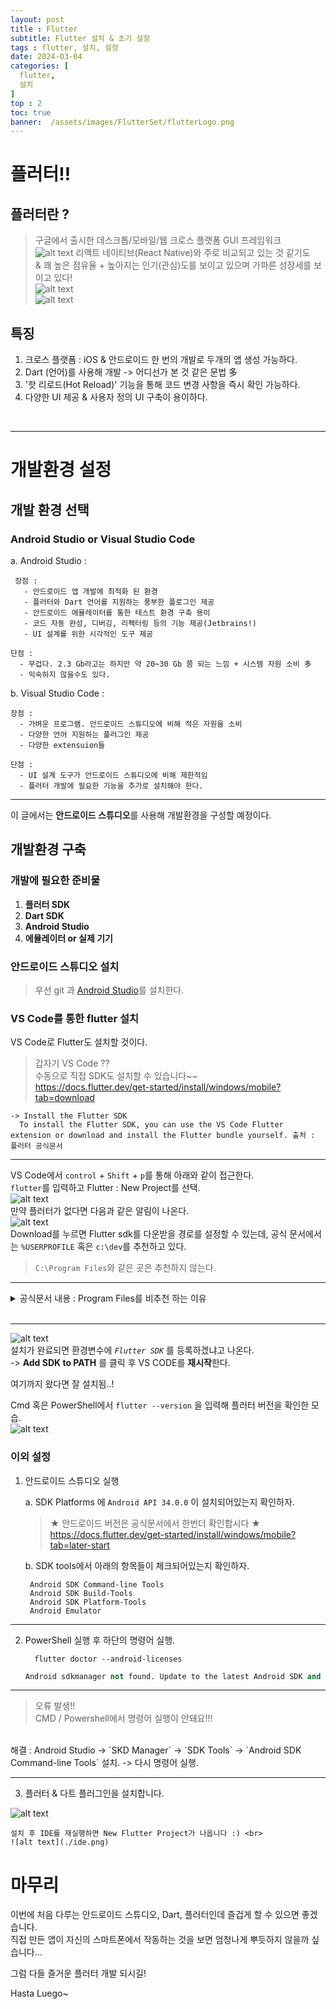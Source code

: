 ```yaml
---
layout: post
title : Flutter 
subtitle: Flutter 설치 & 초기 설정
tags : flutter, 설치, 설정
date: 2024-03-04
categories: [
  flutter,
  설치
]
top : 2
toc: true
banner:  /assets/images/FlutterSet/flutterLogo.png
---
```


# 플러터!!

## 플러터란 ?
> 구글에서 출시한 데스크톱/모바일/웹 크로스 플랫폼 GUI 프레임워크  
![alt text](/assets/images/FlutterSet/Cross.png "플러터 공식 : 설치 가이드") 
> 리액트 네이티브(React Native)와 주로 비교되고 있는 것 같기도 <br>
> & 꽤 높은 점유율 + 높아지는 인기(관심)도를 보이고 있으며 가파른 성장세를 보이고 있다! <br>
> ![alt text](/assets/images/FlutterSet/tend.png) <br>
> ![alt text](/assets/images/FlutterSet/marketshare.png)<br>


## 특징
1. 크로스 플랫폼 :  iOS & 안드로이드 한 번의 개발로 두개의 앱 생성 가능하다. <br>
2. Dart (언어)를 사용해 개발  -> 어디선가 본 것 같은 문법 多<br>
3. '핫 리로드(Hot Reload)' 기능을 통해 코드 변경 사항을 즉시 확인 가능하다. <br>
4. 다양한 UI 제공 & 사용자 정의 UI 구축이 용이하다.


<br>

---

# 개발환경 설정

## 개발 환경 선택 
### Android Studio or Visual Studio Code  
a. Android Studio :  

     장점 : 
       - 안드로이드 앱 개발에 최적화 된 환경  
       - 플러터와 Dart 언어를 지원하는 풍부한 플로그인 제공  
       - 안드로이드 에뮬레이터를 통한 테스트 환경 구축 용이  
       - 코드 자동 완성, 디버깅, 리펙터링 등의 기능 제공(Jetbrains!)  
       - UI 설계를 위한 시각적인 도구 제공  

    단점 : 
      - 무겁다. 2.3 Gb라고는 하지만 약 20~30 Gb 쯤 되는 느낌 + 시스템 자원 소비 多
      - 익숙하지 않을수도 있다.
   
b. Visual Studio Code :   

    장점 : 
      - 가벼운 프로그램. 안드로이드 스튜디오에 비해 적은 자원을 소비
      - 다양한 언어 지원하는 플러그인 제공
      - 다양한 extensuion들

    단점 :   
      - UI 설계 도구가 안드로이드 스튜디오에 비해 제한적임
      - 플러터 개발에 필요한 기능을 추가로 설치해야 한다.

---

이 글에서는 **안드로이드 스튜디오**를 사용해 개발환경을 구성할 예정이다.

## 개발환경 구축


### 개발에 필요한 준비물
1. **플러터 SDK**
2. **Dart SDK**
3. **Android Studio**
4. **에뮬레이터 or 실제 기기**

### 안드로이드 스튜디오 설치
> 우선 git 과 [Android Studio](https://developer.android.com/studio?hl=ko)를 설치한다.

### VS Code를 통한 flutter 설치
VS Code로 Flutter도 설치할 것이다.
  > 갑자기 VS Code ??   
  > 수동으로 직접 SDK도 설치할 수 있습니다~~  
    https://docs.flutter.dev/get-started/install/windows/mobile?tab=download
    
    -> Install the Flutter SDK
      To install the Flutter SDK, you can use the VS Code Flutter extension or download and install the Flutter bundle yourself. 출처 : 플러터 공식문서
---

 VS Code에서 `control` + `Shift` + `p`를 통해 아래와 같이 접근한다.<br>
    `flutter`를 입력하고 Flutter : New Project를 선택. <br>
   ![alt text](/assets/images/FlutterSet/vs_install.png)<br>
   만약 플러터가 없다면 다음과 같은 알림이 나온다. <br>
  ![alt text](/assets/images/FlutterSet/VsCodeSDK.png) <br>
  Download를 누르면 Flutter sdk를 다운받을 경로를 설정할 수 있는데, 
  공식 문서에서는 `%USERPROFILE` 혹은 `c:\dev`를 추천하고 있다. <br>
  > `C:\Program Files`와 같은 곳은 추천하지 않는다.

---
  <details>
    <summary> 공식문서 내용 : Program Files를 비추천 하는 이유</summary>
    <div markdonw="1"> 
      
        Don’t install Flutter to a directory or path that meets one or both of the following conditions:  
        The path contains special characters or spaces.  
        The path requires elevated privileges.  
        As an example, C:\Program Files fails both conditions.  

    </div>
  </details>
  <br>

---

  ![alt text](/assets/images/FlutterSet/VSEndInstall.png)  
  설치가 완료되면 환경변수에 *`Flutter SDK`* 를 등록하겠냐고 나온다. <br> -> **Add SDK to PATH** 를 클릭 후 VS CODE를 **재시작**한다.


  여기까지 왔다면 잘 설치됨..!

  Cmd 혹은 PowerShell에서 `flutter --version` 을 입력해 플러터 버전을 확인한 모습. <br>
  ![alt text](/assets/images/FlutterSet/cmdCheck.png)

### 이외 설정

1. 안드로이드 스튜디오 실행  

   a. SDK Platforms 에 `Android API 34.0.0` 이 설치되어있는지 확인하자.
      > ★ 안드로이드 버전은 공식문서에서 한번더 확인합시다 ★   
      https://docs.flutter.dev/get-started/install/windows/mobile?tab=later-start
      
    
   b. SDK tools에서 아래의 항목들이 체크되어있는지 확인하자.

        Android SDK Command-line Tools  
        Android SDK Build-Tools  
        Android SDK Platform-Tools  
        Android Emulator  

---
2. PowerShell 실행 후 하단의 명령어 실행.

    ```shell
      flutter doctor --android-licenses 
    ``` 
    ```py
    Android sdkmanager not found. Update to the latest Android SDK and ensure that the cmdline-tools are installed to resolve this.
    ```
---
   > 오류 발생!!  
   CMD / Powershell에서 명령어 실행이 안돼요!!!  <br>
   <br>
  해결 :  
  Android Studio ->  `SKD Manager` -> `SDK Tools` -> `Android SDK Command-line Tools` 설치. ->  다시 명령어 실행.

---

3. 플러터 & 다트 플러그인을 설치합니다.<br>

![alt text](/assets/images/FlutterSet/ASplug.png)

    설치 후 IDE를 재실행하면 New Flutter Project가 나옵니다 :) <br>
    ![alt text](./ide.png)


# 마무리
이번에 처음 다루는 안드로이드 스튜디오, Dart, 플러터인데 즐겁게 할 수 있으면 좋겠습니다.  
직접 만든 앱이 자신의 스마트폰에서 작동하는 것을 보면 엄청나게 뿌듯하지 않을까 싶습니다...

그럼 다들 즐거운 플러터 개발 되시길!  

Hasta Luego~

